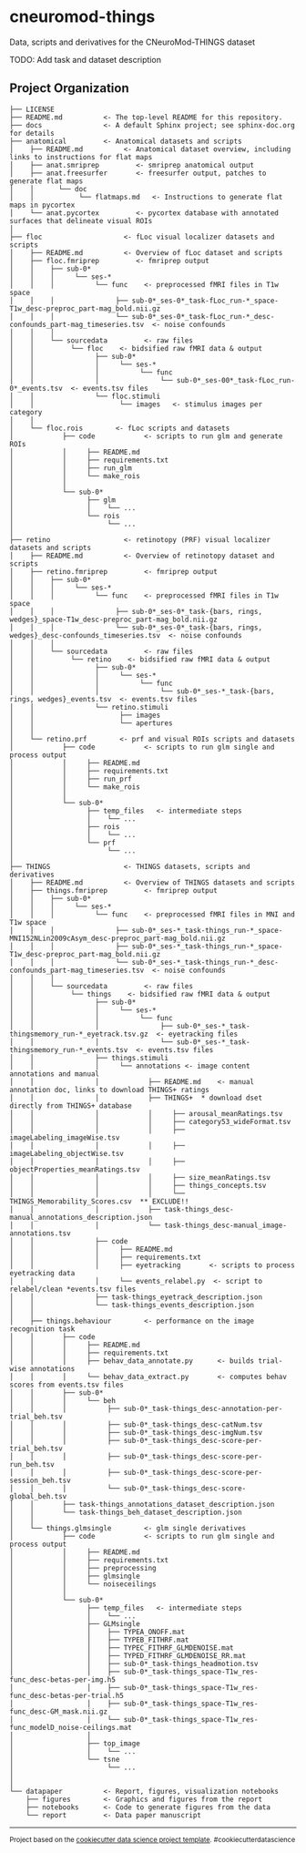 cneuromod-things
==============================

Data, scripts and derivatives for the CNeuroMod-THINGS dataset

TODO: Add task and dataset description

Project Organization
------------

    ├── LICENSE
    ├── README.md          <- The top-level README for this repository.
    ├── docs               <- A default Sphinx project; see sphinx-doc.org for details
    ├── anatomical         <- Anatomical datasets and scripts
    │    ├── README.md          <- Anatomical dataset overview, including links to instructions for flat maps
    │    ├── anat.smriprep         <- smriprep anatomical output
    │    ├── anat.freesurfer       <- freesurfer output, patches to generate flat maps
    │    │      └── doc         
    │    │           └── flatmaps.md   <- Instructions to generate flat maps in pycortex
    │    └── anat.pycortex         <- pycortex database with annotated surfaces that delineate visual ROIs
    │
    ├── floc                    <- fLoc visual localizer datasets and scripts
    │    ├── README.md          <- Overview of fLoc dataset and scripts
    │    ├── floc.fmriprep         <- fmriprep output
    │    │    ├── sub-0*
    │    │    │     └── ses-*
    │    │    │          └── func    <- preprocessed fMRI files in T1w space
    │    │    │               ├── sub-0*_ses-0*_task-fLoc_run-*_space-T1w_desc-preproc_part-mag_bold.nii.gz
    │    │    │               └── sub-0*_ses-0*_task-fLoc_run-*_desc-confounds_part-mag_timeseries.tsv  <- noise confounds
    │    │    │  
    │    │    └── sourcedata         <- raw files
    │    │         └── floc    <- bidsified raw fMRI data & output   
    │    │               ├── sub-0*
    │    │               │     └── ses-*
    │    │               │          └── func
    │    │               │               └── sub-0*_ses-00*_task-fLoc_run-0*_events.tsv  <- events.tsv files
    │    │               └── floc.stimuli
    │    │                     └── images   <- stimulus images per category
    │    │
    │    └── floc.rois        <- fLoc scripts and datasets
    │            ├── code            <- scripts to run glm and generate ROIs
    │            │     ├── README.md    
    │            │     ├── requirements.txt          
    │            │     ├── run_glm    
    │            │     └── make_rois    
    │            │
    │            └── sub-0*
    │                  ├── glm
    │                  │    └── ...
    │                  └── rois
    │                       └── ...
    │
    ├── retino                  <- retinotopy (PRF) visual localizer datasets and scripts
    │    ├── README.md          <- Overview of retinotopy dataset and scripts
    │    ├── retino.fmriprep         <- fmriprep output
    │    │    ├── sub-0*
    │    │    │     └── ses-*
    │    │    │          └── func    <- preprocessed fMRI files in T1w space
    │    │    │               ├── sub-0*_ses-0*_task-{bars, rings, wedges}_space-T1w_desc-preproc_part-mag_bold.nii.gz
    │    │    │               └── sub-0*_ses-0*_task-{bars, rings, wedges}_desc-confounds_timeseries.tsv  <- noise confounds
    │    │    │  
    │    │    └── sourcedata         <- raw files
    │    │         └── retino    <- bidsified raw fMRI data & output   
    │    │               ├── sub-0*
    │    │               │     └── ses-*
    │    │               │          └── func
    │    │               │               └── sub-0*_ses-*_task-{bars, rings, wedges}_events.tsv  <- events.tsv files
    │    │               └── retino.stimuli
    │    │                     ├── images
    │    │                     └── apertures
    │    │
    │    └── retino.prf        <- prf and visual ROIs scripts and datasets
    │            ├── code            <- scripts to run glm single and process output
    │            │     ├── README.md    
    │            │     ├── requirements.txt          
    │            │     ├── run_prf    
    │            │     └── make_rois    
    │            │
    │            └── sub-0*
    │                  ├── temp_files   <- intermediate steps
    │                  │    └── ...
    │                  ├── rois
    │                  │    └── ...
    │                  └── prf
    │                       └── ...
    │
    ├── THINGS                  <- THINGS datasets, scripts and derivatives
    │    ├── README.md          <- Overview of THINGS datasets and scripts
    │    ├── things.fmriprep         <- fmriprep output
    │    │    ├── sub-0*
    │    │    │     └── ses-*
    │    │    │          └── func    <- preprocessed fMRI files in MNI and T1w space
    │    │    │               ├── sub-0*_ses-*_task-things_run-*_space-MNI152NLin2009cAsym_desc-preproc_part-mag_bold.nii.gz
    │    │    │               ├── sub-0*_ses-*_task-things_run-*_space-T1w_desc-preproc_part-mag_bold.nii.gz
    │    │    │               └── sub-0*_ses-*_task-things_run-*_desc-confounds_part-mag_timeseries.tsv  <- noise confounds
    │    │    │  
    │    │    └── sourcedata         <- raw files
    │    │         └── things    <- bidsified raw fMRI data & output   
    │    │               ├── sub-0*
    │    │               │     └── ses-*
    │    │               │          └── func
    │    │               │               ├── sub-0*_ses-*_task-thingsmemory_run-*_eyetrack.tsv.gz  <- eyetracking files
    │    │               │               └── sub-0*_ses-*_task-thingsmemory_run-*_events.tsv  <- events.tsv files
    │    │               ├── things.stimuli
    │    │               │     └── annotations <- image content annotations and manual
    │    │               │            ├── README.md    <- manual annotation doc, links to download THINGS+ ratings
    │    │               │            ├── THINGS+  * download dset directly from THINGS+ database
    │    │               │            │     ├── arousal_meanRatings.tsv
    │    │               │            │     ├── category53_wideFormat.tsv
    │    │               │            │     ├── imageLabeling_imageWise.tsv  
    │    │               │            │     ├── imageLabeling_objectWise.tsv
    │    │               │            │     ├── objectProperties_meanRatings.tsv  
    │    │               │            │     ├── size_meanRatings.tsv  
    │    │               │            │     ├── things_concepts.tsv  
    │    │               │            │     └── THINGS_Memorability_Scores.csv  ** EXCLUDE!!    
    │    │               │            ├── task-things_desc-manual_annotations_description.json
    │    │               │            └── task-things_desc-manual_image-annotations.tsv
    │    │               ├── code
    │    │               │     ├── README.md
    │    │               │     ├── requirements.txt    
    │    │               │     ├── eyetracking       <- scripts to process eyetracking data    
    │    │               │     └── events_relabel.py  <- script to relabel/clean *events.tsv files
    │    │               ├── task-things_eyetrack_description.json
    │    │               └── task-things_events_description.json
    │    │
    │    ├── things.behaviour        <- performance on the image recognition task
    │    │       ├── code
    │    │       │     ├── README.md    
    │    │       │     ├── requirements.txt
    │    │       │     ├── behav_data_annotate.py      <- builds trial-wise annotations   
    │    │       │     └── behav_data_extract.py       <- computes behav scores from events.tsv files
    │    │       ├── sub-0*
    │    │       │     └── beh
    │    │       │          ├── sub-0*_task-things_desc-annotation-per-trial_beh.tsv      
    │    │       │          ├── sub-0*_task-things_desc-catNum.tsv  
    │    │       │          ├── sub-0*_task-things_desc-imgNum.tsv  
    │    │       │          ├── sub-0*_task-things_desc-score-per-trial_beh.tsv    
    │    │       │          ├── sub-0*_task-things_desc-score-per-run_beh.tsv    
    │    │       │          ├── sub-0*_task-things_desc-score-per-session_beh.tsv    
    │    │       │          └── sub-0*_task-things_desc-score-global_beh.tsv    
    │    │       ├── task-things_annotations_dataset_description.json
    │    │       └── task-things_beh_dataset_description.json
    │    │
    │    └── things.glmsingle        <- glm single derivatives
    │            ├── code            <- scripts to run glm single and process output
    │            │     ├── README.md    
    │            │     ├── requirements.txt        
    │            │     ├── preprocessing    
    │            │     ├── glmsingle        
    │            │     └── noiseceilings    
    │            │
    │            └── sub-0*
    │                  ├── temp_files   <- intermediate steps
    │                  │    └── ...
    │                  ├── GLMsingle
    │                  │    ├── TYPEA_ONOFF.mat    
    │                  │    ├── TYPEB_FITHRF.mat   
    │                  │    ├── TYPEC_FITHRF_GLMDENOISE.mat
    │                  │    ├── TYPED_FITHRF_GLMDENOISE_RR.mat  
    │                  │    ├── sub-0*_task-things_headmotion.tsv       
    │                  │    ├── sub-0*_task-things_space-T1w_res-func_desc-betas-per-img.h5  
    │                  │    ├── sub-0*_task-things_space-T1w_res-func_desc-betas-per-trial.h5  
    │                  │    ├── sub-0*_task-things_space-T1w_res-func_desc-GM_mask.nii.gz  
    │                  │    └── sub-0*_task-things_space-T1w_res-func_modelD_noise-ceilings.mat
    │                  │
    │                  ├── top_image
    │                  │    └── ...
    │                  └── tsne
    │                       └── ...
    │            
    │
    └── datapaper          <- Report, figures, visualization notebooks
        ├── figures        <- Graphics and figures from the report
        ├── notebooks      <- Code to generate figures from the data
        └── report         <- Data paper manuscript

--------

<p><small>Project based on the <a target="_blank" href="https://drivendata.github.io/cookiecutter-data-science/">cookiecutter data science project template</a>. #cookiecutterdatascience</small></p>
